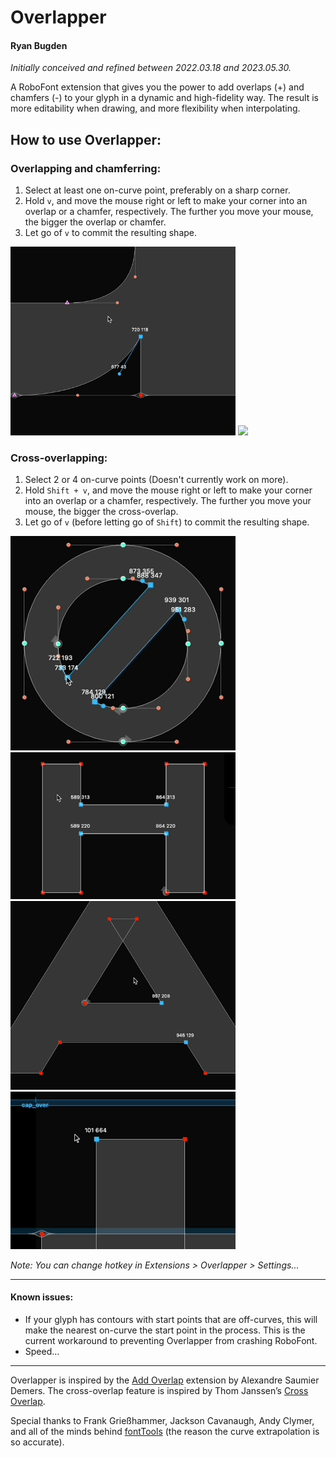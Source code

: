 # Overlapper
#### Ryan Bugden
*Initially conceived and refined between 2022.03.18 and 2023.05.30.*

A RoboFont extension that gives you the power to add overlaps (+) and chamfers (-) to your glyph in a dynamic and high-fidelity way. The result is more editability when drawing, and more flexibility when interpolating.

## How to use Overlapper:

### Overlapping and chamferring:
1. Select at least one on-curve point, preferably on a sharp corner.
2. Hold `v`, and move the mouse right or left to make your corner into an overlap or a chamfer, respectively. The further you move your mouse, the bigger the overlap or chamfer. 
3. Let go of `v` to commit the resulting shape.

<img src="./_images/overlapper_overlap.gif"  width="360">
<img src="./_images/overlapper_chamfer.gif"  width="360">

### Cross-overlapping:
1. Select 2 or 4 on-curve points (Doesn't currently work on more).
2. Hold `Shift + v`, and move the mouse right or left to make your corner into an overlap or a chamfer, respectively. The further you move your mouse, the bigger the cross-overlap. 
3. Let go of `v` (before letting go of `Shift`) to commit the resulting shape.

<img src="./_images/overlapper_cross_1.gif"  width="360">
<img src="./_images/overlapper_cross_2.gif"  width="360">
<img src="./_images/overlapper_cross_3.gif"  width="360">
<img src="./_images/overlapper_cross_4.gif"  width="360">

*Note: You can change hotkey in Extensions > Overlapper > Settings...*

---    

#### Known issues:
- If your glyph has contours with start points that are off-curves, this will make the nearest on-curve the start point in the process. This is the current workaround to preventing Overlapper from crashing RoboFont.
- Speed...
 
---
Overlapper is inspired by the [Add Overlap](https://github.com/asaumierdemers/AddOverlap) extension by Alexandre Saumier Demers. The cross-overlap feature is inspired by Thom Janssen’s [Cross Overlap](https://github.com/thomgb/RF-Extensions).

Special thanks to Frank Grießhammer, Jackson Cavanaugh, Andy Clymer, and all of the minds behind [fontTools](https://github.com/fonttools/fonttools) (the reason the curve extrapolation is so accurate).
